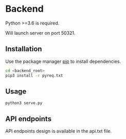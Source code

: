 # Backend 

Python >=3.6 is required. 

Will launch server on port 50321.

## Installation

Use the package manager [pip](https://pip.pypa.io/en/stable/) to install dependencies.

```bash
cd <backend_root>
pip3 install -r pyreq.txt
```

## Usage

```
python3 serve.py
```



## API endpoints
API endpoints design is available in the api.txt file.
